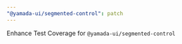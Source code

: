```yaml
---
"@yamada-ui/segmented-control": patch
---
```


Enhance Test Coverage for `@yamada-ui/segmented-control`
